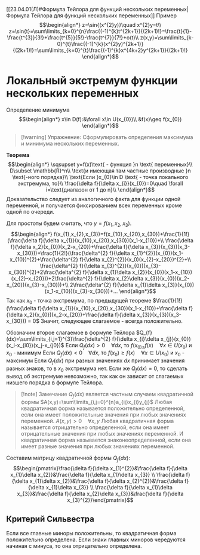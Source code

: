 [[23.04.01(Л)#Формула Тейлора для функций нескольких переменных|Формула Тейлора для функций нескольких переменных]]
Пример
$$\begin{align*}
z=\sin{(x^{2}y)}\quad x^{2}y=t\\
z=\sin{t}=\sum\limits_{k=0}^{n}\frac{(-1)^{k}t^{2k+1}}{(2k+1)!}=\frac{t}{1}-\frac{t^{3}}{3!}+\frac{t^{5}}{5!}-\frac{t^{7}}{7!}+o(t)\\
z(x,y)=\sum\limits_{k-0}^{t}\frac{(-1)^{k}(x^{2}y)^{2k+1}}{(2k+1)!}=\sum\limits_{k=0}^{t}\frac{(-1)^{k}x^{4k+2}y^{2k+1}}{(2k+1)!}
\end{align*}$$
# Локальный экстремум функции нескольких переменных
Определение минимума
$$\begin{align*}
x\in D(f):&\forall x\in U(x_{0})\\
&f(x)\geq f(x_{0})
\end{align*}$$
>[!warning] Упражнение:
>Сформулировать определения максимума и минимума нескольких переменных.

**Теорема**
$$\begin{align*}
\sqsupset y=f(x)\text{ - функция }n \text{ переменных}\\
D\subset \mathbb{R}^n\\
\text{и имеющая там частные производные }n \text{-ного порядка}\\
\text{Если }x_{0}\in D \text{ - точка локального экстремума, то}\\
\frac{\delta f}{\delta x_{i}}(x_{0})=0\quad \forall i=\text{диапазон от 1 до n}\\
\end{align*}$$
Доказательство следует из аналогичного факта для функции одной переменной, и получается фиксированием всех переменных кроме одной по очереди.

Для простоты будем считать, что $y=f(x_1,x_2,x_3)$.
$$\begin{align*}
f(x_{1},x_{2},x_{3})=f(x_{10},x_{20},x_{30})+\frac{1}{1!}(\frac{\delta f}{\delta x_{1}}(x_{10},x_{20},x_{30})(x_1-x_{10})+\\
\frac{\delta f}{\delta x_2}(x_{0})(x_2-x_{20})+\frac{\delta f}{\delta x_{3}}(x_{3})(x_3-x_{30}))+\frac{1}{2!}(\frac{\delta^{2} f}{\delta x_{1}^{2}}(x_{0})(x_1-x_{10})^{2}+\frac{\delta^{2} f}{\delta x_{2}^{2}}(x_0)(x_{2}-x_{20})^{2}+\\
\frac{\delta^{2} f}{\delta x_{3}^{2}}(x_{0})(x_{3}-x_{30})^{2}+2\frac{\delta^{2} f}{\delta x_{1}\delta x_{2}}(x_{0})(x_1-x_{10})(x_{2}-x_{20}))+2\frac{\delta^{2} f}{\delta x_{2}\delta x_{3}}(x_{0})(x_2-x_{20})(x_{3}-x_{30}))+\\
2\frac{\delta^{2} f}{\delta x_{1}\delta x_{3}}(x_{0})(x_1-x_{10})(x_{3}-x_{30}))+...
\end{align*}$$
Так как $x_{0}$ - точка экстремума, по предыдущей теореме $\frac{1}{1!}(\frac{\delta f}{\delta x_{1}}(x_{10},x_{20},x_{30})(x_1-x_{10})+\frac{\delta f}{\delta x_2}(x_{0})(x_2-x_{20})+\frac{\delta f}{\delta x_{3}}(x_{3})(x_3-x_{30})) = 0$
Значит, следующее слагаемое - всегда положительно.

Обозначим второе слагаемое в формуле Тейлора $Q_{f}(dx)=\sum\limits_{i,j=1}^{3}\frac{\delta^{2} f}{\delta x_{i}\delta x_{j}}(x_{0})(x_i-x_{i0})(x_j-x_{j0})$
Если  $Q_{f}(dx)>0\quad\forall dx$, то $f(x_{0)\leq}f(x)\quad\forall x\in U(x_{0})$ и $x_{0}$ - минимум
Если $Q_{f}(dx)<0\quad\forall dx$, то $f(x_{0})\geq f(x)\quad\forall x\in U(x_{0})$ и $x_{0}$ - максимум
Если $Q_{f}(dx)$ при разных значениях $dx$ принимает значения разных знаков, то в $x_{0}$ экстремума нет.
Если же $Q_{f}(dx) = 0$, то сделать вывод об экстремуме невозможно, так как он зависит от слагаемых низшего порядка в формуле Тейлора.

>[!note] Замечание
>$Q_{f}(dx)$ является частным случаем квадратичной формы
>$A(x,y)=\sum\limits_{i,j=0}^{n}a_{ij}x_{i}y_{j}$
>Любая квадратичная форма называется положительно определенной, если она имеет положительные значения при любых значениях переменной.
>$A(x,y)>0\quad\forall x,y$
>Любая квадратичная форма называется отрицательно определенной, если она имеет отрицательные значения при любых значениях переменной.
>И квадратичная форма называется знаконеопределенной, если она имеет разные значения при любых значениях переменной.

Составим матрицу квадратичной формы $Q_{f}(dx):$
$$\begin{pmatrix}\frac{\delta f}{\delta x_{1}^{2}}&\frac{\delta f}{\delta x_{1}\delta x_{2}}&\frac{\delta f}{\delta x_{1}\delta x_{3}} \\ \frac{\delta f}{\delta x_{1}\delta x_{2}}&\frac{\delta f}{\delta x_{2}^{2}}&\frac{\delta f}{\delta x_{1}\delta x_{3}} \\ \frac{\delta f}{\delta x_{1}\delta x_{3}}&\frac{\delta f}{\delta x_{2}\delta x_{3}}&\frac{\delta f}{\delta x_{3}^{2}}\end{pmatrix}$$
## Критерий Сильвестра
Если все главные миноры положительны, то квадратичная форма положительно определена.
Если знаки главных миноров чередуются начиная с минуса, то она отрицательно определена.